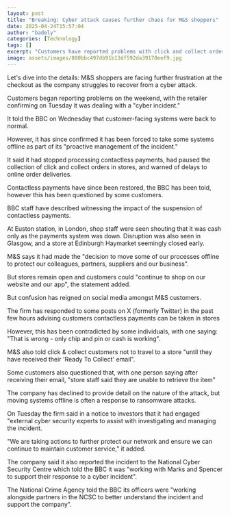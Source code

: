 ```yaml
---
layout: post
title: "Breaking: Cyber attack causes further chaos for M&S shoppers"
date: 2025-04-24T15:57:04
author: "badely"
categories: [Technology]
tags: []
excerpt: "Customers have reported problems with click and collect orders as well as card and contactless payments."
image: assets/images/800bbc497db91b13df592da39170eef9.jpg
---
```


Let's dive into the details: M&S shoppers are facing further frustration at the checkout as the company struggles to recover from a cyber attack.

Customers began reporting problems on the weekend, with the retailer confirming on Tuesday it was dealing with a "cyber incident."

It told the BBC on Wednesday that customer-facing systems were back to normal.

However, it has since confirmed it has been forced to take some systems offline as part of its "proactive management of the incident."

It said it had stopped processing contactless payments, had paused the collection of click and collect orders in stores, and warned of delays to online order deliveries.

Contactless payments have since been restored, the BBC has been told, however this has been questioned by some customers.

BBC staff have described witnessing the impact of the suspension of contactless payments.

At Euston station, in London, shop staff were seen shouting that it was cash only as the payments system was down.  Disruption was also seen in Glasgow, and a store at Edinburgh Haymarket seemingly closed early.  

M&S says it had made the "decision to move some of our processes offline to protect our colleagues, partners, suppliers and our business".

But stores remain open and customers could "continue to shop on our website and our app", the statement added.

But confusion has reigned on social media amongst M&S customers.

The firm has responded to some posts on X (formerly Twitter) in the past few hours advising customers contactless payments can be taken in stores 

However, this has been contradicted by some individuals, with one saying: "That is wrong - only chip and pin or cash is working". 

M&S also told click & collect customers not to travel to a store "until they have received their 'Ready To Collect' email". 

Some customers also questioned that, with one person saying after receiving their email, "store staff said they are unable to retrieve the item"

The company has declined to provide detail on the nature of the attack, but moving systems offline is often a response to ransomware attacks.

On Tuesday the firm said in a notice to investors that it had engaged "external cyber security experts to assist with investigating and managing the incident.

"We are taking actions to further protect our network and ensure we can continue to maintain customer service," it added.

The company said it also reported the incident to the National Cyber Security Centre which told the BBC it was "working with Marks and Spencer to support their response to a cyber incident".

The National Crime Agency told the BBC its officers were "working alongside partners in the NCSC to better understand the incident and support the company".

